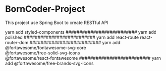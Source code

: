 # BornCoder-Project
This project use Spring Boot to create RESTful API


yarn add styled-components 
##########################
yarn add polished 
##########################
yarn add react-route react-router-dom
##########################
yarn add @fortawesome/fontawesome-svg-core \
         @fortawesome/free-solid-svg-icons \
         @fortawesome/react-fontawesome
##########################
yarn add @fortawesome/free-brands-svg-icons

